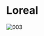 # Loreal

![003](https://user-images.githubusercontent.com/88068412/127256175-7b17b12c-0c65-4aec-8df1-8d6f35cb71c3.jpg)

